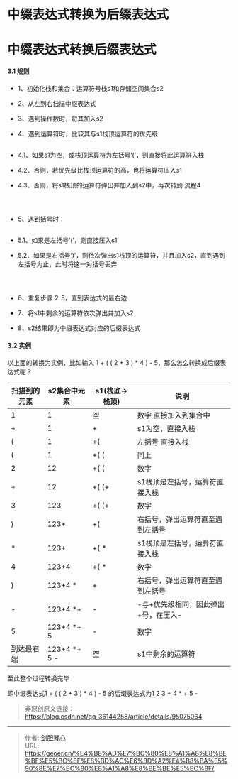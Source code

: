 # 中缀表达式转换为后缀表达式



  
# 中缀表达式转换后缀表达式
  
#### 3.1 规则

- 1、初始化栈和集合：运算符号栈s1和存储空间集合s2

- 2、从左到右扫描中缀表达式

- 3、遇到操作数时，将其加入s2

- 4、遇到运算符时，比较其与s1栈顶运算符的优先级

  ```
- 4.1、如果s1为空，或栈顶运算符为左括号‘(’，则直接将此运算符入栈
- 4.2、否则，若优先级比栈顶运算符的高，也将运算符压入s1
- 4.3、否则，将s1栈顶的运算符弹出并加入到s2中，再次转到 流程4
  ```

  

- 5、遇到括号时：

  ```
- 5.1、如果是左括号‘(’，则直接压入s1
- 5.2、如果是右括号‘)’，则依次弹出s1栈顶的运算符，并且加入s2，直到遇到左括号为止，此时将这一对括号丢弃
  ```

  

- 6、重复步骤 2-5，直到表达式的最右边

- 7、将s1中剩余的运算符依次弹出并加入s2

- 8、s2结果即为中缀表达式对应的后缀表达式

  

#### 3.2 实例

以上面的转换为实例，比如输入 1 + ( ( 2 + 3 ) * 4 ) - 5，那么怎么转换成后缀表达式呢？

| 扫描到的元素 | s2集合中元素 | s1(栈底->栈顶) | 说明                                 |
| ------------ | ------------ | -------------- | ------------------------------------ |
| 1            | 1            | 空             | 数字 直接加入到集合中                |
| +            | 1            | +              | s1为空，直接入栈                     |
| (            | 1            | +(             | 左括号 直接入栈                      |
| (            | 1            | +( (           | 同上                                 |
| 2            | 12           | +( (           | 数字                                 |
| +            | 12           | +( (+          | s1栈顶是左括号，运算符直接入栈       |
| 3            | 123          | +( (+          | 数字                                 |
| )            | 123+         | +(             | 右括号，弹出运算符直至遇到左括号     |
| *            | 123+         | +( *           | s1栈顶是左括号，运算符直接入栈       |
| 4            | 123+4        | +( *           | 数字                                 |
| )            | 123+4 *      | +              | 右括号，弹出运算符直至遇到左括号     |
| -            | 123+4 *+     | -              | -与+优先级相同，因此弹出+号，在压入- |
| 5            | 123+4 *+ 5   | -              | 数字                                 |
| 到达最右端   | 123+4 *+ 5 - | 空             | s1中剩余的运算符                     |

至此整个过程转换完毕

即中缀表达式1 + ( ( 2 + 3 ) * 4 ) - 5 的后缀表达式为1 2 3 + 4 * + 5 -



> 非原创原文链接：https://blog.csdn.net/qq_36144258/article/details/95075064

---

> 作者: [剑胆琴心](http://geoer.cn)  
> URL: https://geoer.cn/%E4%B8%AD%E7%BC%80%E8%A1%A8%E8%BE%BE%E5%BC%8F%E8%BD%AC%E6%8D%A2%E4%B8%BA%E5%90%8E%E7%BC%80%E8%A1%A8%E8%BE%BE%E5%BC%8F/  

